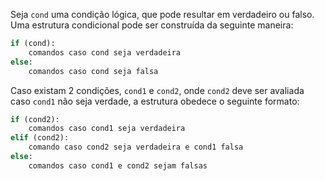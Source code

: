 Seja `cond` uma condição lógica, que pode resultar em verdadeiro ou falso. Uma estrutura condicional pode ser construída da seguinte maneira:

```python
if (cond):
    comandos caso cond seja verdadeira
else:
    comandos caso cond seja falsa
```

Caso existam 2 condições, `cond1` e `cond2`, onde `cond2` deve ser avaliada caso `cond1` não seja verdade, a estrutura obedece o seguinte formato:

```python
if (cond2):
    comandos caso cond1 seja verdadeira
elif (cond2):
    comando caso cond2 seja verdadeira e cond1 falsa
else:
    comandos caso cond1 e cond2 sejam falsas
```
